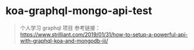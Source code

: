 # koa-graphql-mongo-api-test

> 个人学习 graphql 项目
> 参考链接： https://www.strilliant.com/2019/01/31/how-to-setup-a-powerful-api-with-graphql-koa-and-mongodb-iii/
